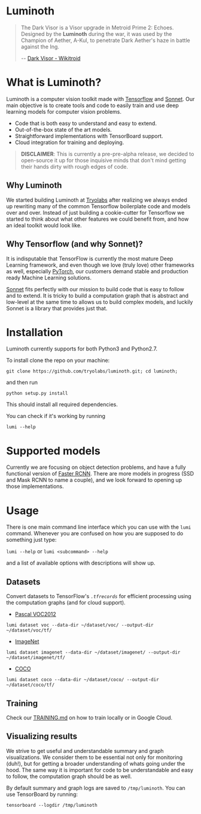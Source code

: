 Luminoth
========

> The Dark Visor is a Visor upgrade in Metroid Prime 2: Echoes. Designed by the **Luminoth** during the war, it was used by the Champion of Aether, A-Kul, to penetrate Dark Aether's haze in battle against the Ing.
>
> -- [Dark Visor - Wikitroid](http://metroid.wikia.com/wiki/Dark_Visor)

# What is Luminoth?

Luminoth is a computer vision toolkit made with [Tensorflow](https://www.tensorflow.org/) and [Sonnet](https://deepmind.github.io/sonnet/). Our main objective is to create tools and code to easily train and use deep learning models for computer vision problems.

- Code that is both easy to understand and easy to extend.
- Out-of-the-box state of the art models.
- Straightforward implementations with TensorBoard support.
- Cloud integration for training and deploying.

> **DISCLAIMER**: This is currently a pre-pre-alpha release, we decided to open-source it up for those inquisive minds that don't mind getting their hands dirty with rough edges of code.

## Why Luminoth

We started building Luminoth at [Tryolabs](https://tryolabs.com/) after realizing we always ended up rewriting many of the common Tensorflow boilerplate code and models over and over. Instead of just building a cookie-cutter for Tensorflow we started to think about what other features we could benefit from, and how an ideal toolkit would look like.

## Why Tensorflow (and why Sonnet)?

It is indisputable that TensorFlow is currently the most mature Deep Learning framework, and even though we love (truly love) other frameworks as well, especially [PyTorch](http://pytorch.org), our customers demand stable and production ready Machine Learning solutions.

[Sonnet](https://deepmind.github.io/sonnet/) fits perfectly with our mission to build code that is easy to follow and to extend. It is tricky to build a computation graph that is abstract and low-level at the same time to allows us to build complex models, and luckily Sonnet is a library that provides just that.

# Installation

Luminoth currently supports for both Python3 and Python2.7.

To install clone the repo on your machine:

```
git clone https://github.com/tryolabs/luminoth.git; cd luminoth;
```

and then run

```
python setup.py install
```

This should install all required dependencies.

You can check if it's working by running

```
lumi --help
```

# Supported models

Currently we are focusing on object detection problems, and have a fully functional version of [Faster RCNN](https://arxiv.org/abs/1506.01497). There are more models in progress (SSD and Mask RCNN to name a couple), and we look forward to opening up those implementations.

# Usage

There is one main command line interface which you can use with the `lumi` command. Whenever you are confused on how you are supposed to do something just type:

`lumi --help` or `lumi <subcommand> --help`

and a list of available options with descriptions will show up.

## Datasets

Convert datasets to TensorFlow's *`.tfrecords`* for efficient processing using the computation graphs (and for cloud support).

- [Pascal VOC2012](http://host.robots.ox.ac.uk:8080/pascal/VOC/voc2012/index.html)

```
lumi dataset voc --data-dir ~/dataset/voc/ --output-dir ~/dataset/voc/tf/
```

- [ImageNet](http://image-net.org/download)

```
lumi dataset imagenet --data-dir ~/dataset/imagenet/ --output-dir ~/dataset/imagenet/tf/
```

- [COCO](http://mscoco.org/dataset/#download)

```
lumi dataset coco --data-dir ~/dataset/coco/ --output-dir ~/dataset/coco/tf/
```

## Training

Check our [TRAINING.md](./TRAINING.md) on how to train locally or in Google Cloud.

## Visualizing results

We strive to get useful and understandable summary and graph visualizations. We consider them to be essential not only for monitoring (duh!), but for getting a broader understanding of whats going under the hood. The same way it is important for code to be understandable and easy to follow, the computation graph should be as well.

By default summary and graph logs are saved to `/tmp/luminoth`. You can use TensorBoard by running:

```
tensorboard --logdir /tmp/luminoth
```
